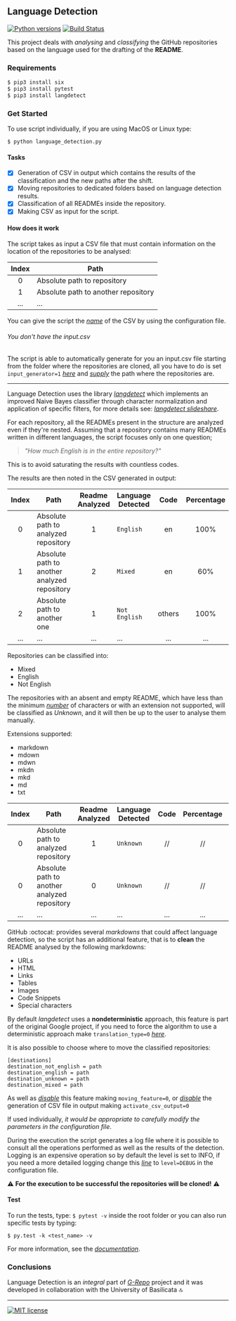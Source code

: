 ## Language Detection

[![Python versions](https://img.shields.io/badge/python-3.6%20%7C%203.7%20%7C%203.8-4682B4.svg?longCache=true&style=flat&logo=python&logoColor=white)](https://www.python.org)
[![Build Status](https://travis-ci.com/anasmounsif/Language_Detection.svg?token=7m4zb6JD1gtxhrzEgWkG&branch=master)](https://travis-ci.com/anasmounsif/Language_Detection)

This project deals with *analysing* and *classifying* the GitHub repositories based on the language used for the drafting of the **README**.

### Requirements

```bash
$ pip3 install six
$ pip3 install pytest
$ pip3 install langdetect
```

### Get Started

To use script individually, if you are using MacOS or Linux type:

`$ python language_detection.py`

#### Tasks

- [x]    Generation of CSV in output which contains the results of the classification and the new paths after the shift.
- [x]    Moving repositories to dedicated folders based on language detection results.
- [x]    Classification of all READMEs inside the repository.
- [x]    Making CSV as input for the script.

#### How does it work

The script takes as input a CSV file that must contain information on the location of the repositories to be analysed:

| Index    | Path                                  |
|:--------:|---------------------------------------|
| 0        |  Absolute path to repository          |
| 1        |  Absolute path to another repository  |
| ...      | ...                                   |

You can give the script the [*name*](https://github.com/anasmounsif/Language_Detection/blob/master/config.ini#L16) of the CSV by using the configuration file.

###### You don't have the input.csv

The script is able to automatically generate for you an input.csv file starting from the folder where the repositories are cloned, all you have to do is set `input_generator=1` [*here*](https://github.com/anasmounsif/Language_Detection/blob/master/config.ini#L20) and [*supply*](https://github.com/anasmounsif/Language_Detection/blob/master/config.ini#L21) the path where the repositories are.

---

Language Detection uses the library [*langdetect*](https://github.com/Mimino666/langdetect) which implements an improved Naive Bayes classifier through character normalization and application of specific filters, for more details see: [*langdetect slideshare*](https://www.slideshare.net/shuyo/language-detection-library-for-java).

For each repository, all the READMEs present in the structure are analyzed even if they're nested. Assuming that a repository contains many READMEs written in different languages, the script focuses only on one question;

> *"How much English is in the entire repository?"*

This is to avoid saturating the results with countless codes.

The results are then noted in the CSV generated in output:

| Index    | Path                                           | Readme Analyzed | Language Detected | Code   | Percentage | Code   | Percentage |
|:--------:|------------------------------------------------|:---------------:|-------------------|:------:|:----------:|:------:|:----------:|
| 0        |  Absolute path to analyzed repository          |  1              | `English`         | en     | 100%       | //     | //         |
| 1        |  Absolute path to another analyzed repository  |  2              | `Mixed`           | en     | 60%        | others | 40%        |
| 2        |  Absolute path to another one                  |  1              | `Not English `    | others | 100%       | //     | //         |
| ...      | ...                                            |  ...            | ...               | ...    | ...        | ...    | ...        |

Repositories can be classified into:

-   Mixed
-   English
-   Not English

The repositories with an absent and empty README, which have less than the minimum [*number*](https://github.com/anasmounsif/Language_Detection/blob/master/config.ini#L10) of characters or with an extension not supported, will be classified as *Unknown*, and it will then be up to the user to analyse them manually.

Extensions supported:
-   markdown
-   mdown
-   mdwn
-   mkdn
-   mkd
-   md
-   txt

| Index    | Path                                           | Readme Analyzed | Language Detected | Code   | Percentage | Code   | Percentage |
|:--------:|------------------------------------------------|:---------------:|-------------------|:------:|:----------:|:------:|:----------:|
| 0        |  Absolute path to analyzed repository          |  1              | `Unknown`         | //     | //         | //     | //         |
| 0        |  Absolute path to another analyzed repository  |  0              | `Unknown`         | //     | //         | //     | //         |
| ...      | ...                                            | ...             | ...               | ...    | ...        | ...    | ...        |

GitHub :octocat: provides several *markdowns* that could affect language detection, so the script has an additional feature, that is to **clean** the README analysed by the following markdowns:

-   URLs
-   HTML
-   Links
-   Tables
-   Images
-   Code Snippets
-   Special characters

By default *langdetect* uses a **nondeterministic** approach, this feature is part of the original Google project, if you need to force the algorithm to use a deterministic approach make `translation_type=0` [*here*](https://github.com/anasmounsif/Language_Detection/blob/master/config.ini#L8).

It is also possible to choose where to move the classified repositories:

```
[destinations]
destination_not_english = path
destination_english = path
destination_unknown = path
destination_mixed = path
```

As well as [*disable*](https://github.com/anasmounsif/Language_Detection/blob/master/config.ini#L6) this feature making `moving_feature=0`, or [*disable*](https://github.com/anasmounsif/Language_Detection/blob/master/config.ini#L14) the generation of CSV file in output making `activate_csv_output=0`

If used individually, *it would be appropriate to carefully modify the parameters in the configuration file*.

During the execution the script generates a log file where it is possible to consult all the operations performed as well as the results of the detection.
Logging is an expensive operation so by default the level is set to INFO, if you need a more detailed logging change this [*line*](https://github.com/anasmounsif/Language_Detection/blob/master/log.conf#L23) to `level=DEBUG` in the configuration file.

:warning: **For the execution to be successful the repositories will be cloned!** :warning:

#### Test

To run the tests, type: `$ pytest -v` inside the root folder or you can also run specific tests by typing:

`$ py.test -k <test_name> -v`

For more information, see the [*documentation*](https://docs.pytest.org/en/stable/contents.html).

### Conclusions

Language Detection is an *integral* part of [*G-Repo*](https://github.com/MatHeartGaming/G-Repo)  project and it was developed in collaboration with the University of Basilicata :top:

---
[![MIT license](https://img.shields.io/badge/License-MIT-green.svg)](https://github.com/anasmounsif/Language_Detection/blob/master/LICENSE)
